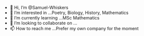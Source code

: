 - 👋 Hi, I’m @Samuel-Whiskers
- 👀 I’m interested in ...Poetry, Biology, History, Mathematics
- 🌱 I’m currently learning ...MSc Mathematics
- 💞️ I’m looking to collaborate on ...
- 📫 How to reach me ...Prefer my own company for the moment

<!---
Samuel-Whiskers/Samuel-Whiskers is a ✨ special ✨ repository because its `README.md` (this file) appears on your GitHub profile.
You can click the Preview link to take a look at your changes.
--->
